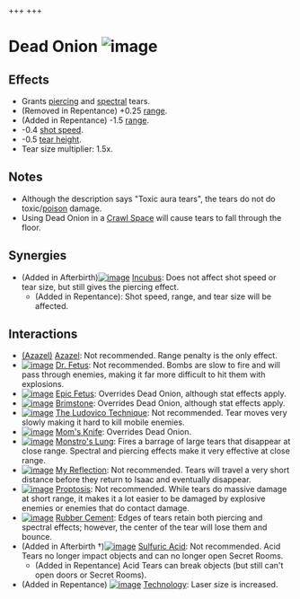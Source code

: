 +++
+++

 # Dead Onion ![image](/image/Dead_Onion.png) 

Effects
---------


* Grants [piercing](/wiki/Piercing_tears "Piercing tears") and [spectral](/wiki/Spectral_tears "Spectral tears") tears.
* (Removed in Repentance) +0.25 [range](/wiki/Range "Range").
* (Added in Repentance) -1.5 [range](/wiki/Range "Range").
* -0.4 [shot speed](/wiki/Shot_speed "Shot speed").
* -0.5 [tear height](/wiki/Tear_height "Tear height").
* Tear size multiplier: 1.5x.


Notes
-------


* Although the description says "Toxic aura tears", the tears do not do toxic/[poison](/wiki/Poison "Poison") damage.
* Using Dead Onion in a [Crawl Space](/wiki/Crawl_Space "Crawl Space") will cause tears to fall through the floor.


Synergies
-----------


* (Added in Afterbirth)[![image](/image/Incubus.png)](/wiki/Incubus "Incubus") [Incubus](/wiki/Incubus "Incubus"): Does not affect shot speed or tear size, but still gives the piercing effect.
	+ (Added in Repentance): Shot speed, range, and tear size will be affected.


Interactions
--------------


* [(Azazel)](/wiki/Azazel "Azazel") [Azazel](/wiki/Azazel "Azazel"): Not recommended. Range penalty is the only effect.
* [![image](/image/Dr._Fetus.png)](/wiki/Dr._Fetus "Dr. Fetus") [Dr. Fetus](/wiki/Dr._Fetus "Dr. Fetus"): Not recommended. Bombs are slow to fire and will pass through enemies, making it far more difficult to hit them with explosions.
* [![image](/image/Epic_Fetus.png)](/wiki/Epic_Fetus "Epic Fetus") [Epic Fetus](/wiki/Epic_Fetus "Epic Fetus"): Overrides Dead Onion, although stat effects apply.
* [![image](/image/Brimstone.png)](/wiki/Brimstone "Brimstone") [Brimstone](/wiki/Brimstone "Brimstone"): Overrides Dead Onion, although stat effects apply.
* [![image](/image/The_Ludovico_Technique.png)](/wiki/The_Ludovico_Technique "The Ludovico Technique") [The Ludovico Technique](/wiki/The_Ludovico_Technique "The Ludovico Technique"): Not recommended. Tear moves very slowly making it hard to kill mobile enemies.
* [![image](/image/Mom%27s_Knife.png)](/wiki/Mom%27s_Knife "Mom's Knife") [Mom's Knife](/wiki/Mom%27s_Knife "Mom's Knife"): Overrides Dead Onion.
* [![image](/image/Monstro%27s_Lung.png)](/wiki/Monstro%27s_Lung "Monstro's Lung") [Monstro's Lung](/wiki/Monstro%27s_Lung "Monstro's Lung"): Fires a barrage of large tears that disappear at close range. Spectral and piercing effects make it very effective at close range.
* [![image](/image/My_Reflection.png)](/wiki/My_Reflection "My Reflection") [My Reflection](/wiki/My_Reflection "My Reflection"): Not recommended. Tears will travel a very short distance before they return to Isaac and eventually disappear.
* [![image](/image/Proptosis.png)](/wiki/Proptosis "Proptosis") [Proptosis](/wiki/Proptosis "Proptosis"): Not recommended. While tears do massive damage at short range, it makes it a lot easier to be damaged by explosive enemies or enemies that do contact damage.
* [![image](/image/Rubber_Cement.png)](/wiki/Rubber_Cement "Rubber Cement") [Rubber Cement](/wiki/Rubber_Cement "Rubber Cement"): Edges of tears retain both piercing and spectral effects; however, the center of the tear will lose them and bounce.
* (Added in Afterbirth †)[![image](/image/Sulfuric_Acid.png)](/wiki/Sulfuric_Acid "Sulfuric Acid") [Sulfuric Acid](/wiki/Sulfuric_Acid "Sulfuric Acid"): Not recommended. Acid Tears no longer impact objects and can no longer open Secret Rooms.
	+ (Added in Repentance) Acid Tears can break objects (but still can't open doors or Secret Rooms).
* (Added in Repentance) [![image](/image/Technology.png)](/wiki/Technology "Technology") [Technology](/wiki/Technology "Technology"): Laser size is increased.


